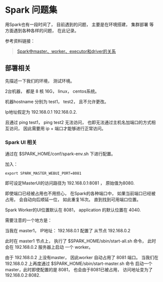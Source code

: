 # Spark 问题集

用Spark也有一段时间了， 目前遇到的问题， 主要是在环境搭建， 集群部署 等 方面遇到各种各样的问题， 在此记录。


参考资料链接：
> [Spark中master、worker、executor和driver的关系](https://blog.csdn.net/hongmofang10/article/details/84587262)

## 部署相关

先描述一下我们的环境， 测试环境。

2台机器， 都是 8 核 16G， linux， centos系统。

机器hostname 分别为 test1， test2， 且不允许更改。

Ip地址假定为 192.168.0.1 192.168.0.2.

且通过 ping test1， ping test2 无法访问， 也即无法通过主机名加端口的方式相互访问， 因此需要用 ip + 端口才能够进行正常访问。



### Spark UI 相关

通过在 $SPARK_HOME/conf/spark-env.sh 下进行配置。

加入：

    export SPARK_MASTER_WEBUI_PORT=8081

即可设定MasterUI的访问路径为 192.168.0.1:8081 ， 原始值为8080.

即使端口已经被占用也不用担心， 在Spark的各种端口中， 如果当前端口已经被占用， 会自动向后顺延一位， 如此重复16次。 直到找到可用端口位置。

Spark Worker的UI位置默认在 8081， application 的默认位置在 4040.

需要注意的一个地方是：

当我在 master1， IP地址： 192.168.0.1 配置了 从节点 192.168.0.2

此时在 master1 节点上， 执行了 $SPARK_HOME/sbin/start-all.sh 命令， 此时会在 192.168.0.2 服务器上启动 一个 worker。

由于 192.168.0.2 上没有master，  因此worker 自动占用了 8081 端口。 当我们在 192.168.0.2 上再度通过 $SPARK_HOME/sbin/start-master.sh 命令 启动一个 master，此时即使配置的是 8081， 也会由于8081已被占用， 访问地址变为了 192.168.0.2:8082. 


